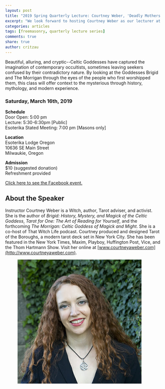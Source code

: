 ```yaml
---
layout: post
title: "2019 Spring Quarterly Lecture: Courtney Weber, 'Deadly Mothers and Nurturing Warriors: Goddesses of the Irish Celts'"
excerpt: "We look forward to hosting Courtney Weber as our lecturer at the 2019 Spring Equinox quarterly."
categories: articles
tags: [freemasonry, quarterly lecture series]
comments: true
share: true
author: critzau
---
```


Beautiful, alluring, and cryptic--Celtic Goddesses have captured the imagination of contemporary occultists, sometimes leaving seekers confused by their contradictory nature. By looking at the Goddesses Brigid and The Morrigan through the eyes of the people who first worshipped them, this class will offer context to the mysterious through history, mythology, and modern experience.

### Saturday, March 16th, 2019 

**Schedule**  
Door Open: 5:00 pm  
Lecture: 5:30-6:30pm [Public]  
Esoterika Stated Meeting: 7:00 pm [Masons only]  

**Location**  
Esoterika Lodge Oregon  
10636 SE Main Street  
Milwaukie, Oregon  

**Admission**  
$10 (suggested donation)  
Refreshment provided

[Click here to see the Facebook event.](https://www.facebook.com/events/2323518257892335/)

## About the Speaker

Instructor Courtney Weber is a Witch, author, Tarot adviser, and activist. She is the author of *Brigid: History, Mystery, and Magick of the Celtic Goddess*, *Tarot for One: The Art of Reading for Yourself*, and the forthcoming *The Morrigan: Celtic Goddess of Magick and Might*. She is a co-host of That Witch Life podcast. Courtney produced and designed Tarot of the Boroughs, a modern tarot deck set in New York City. She has been featured in the New York Times, Maxim, Playboy, Huffington Post, Vice, and the Thom Hartmann Show. Visit her online at [www.courtneyaweber.com](http://www.courtneyaweber.com).

<figure>
  <img src="/images/2019-Courtney-Weber.jpg" alt="Courtney Weber">
</figure>
